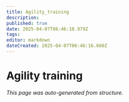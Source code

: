 ```yaml
---
title: Agility_training
description: 
published: true
date: 2025-04-07T06:46:18.979Z
tags: 
editor: markdown
dateCreated: 2025-04-07T06:46:16.660Z
---
```


# Agility training

*This page was auto-generated from structure.*